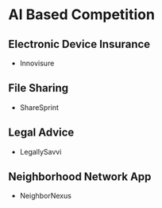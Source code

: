 # AI Based Competition

## Electronic Device Insurance
- Innovisure

## File Sharing
- ShareSprint

## Legal Advice
- LegallySavvi

## Neighborhood Network App
- NeighborNexus
